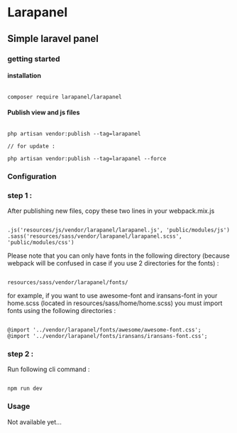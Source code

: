 # Larapanel
## Simple laravel panel

### getting started

#### installation

```

composer require larapanel/larapanel

```

#### Publish view and js files

```

php artisan vendor:publish --tag=larapanel

// for update :

php artisan vendor:publish --tag=larapanel --force

```

### Configuration

### step 1 :
After publishing new files, copy these two lines in your webpack.mix.js

```

.js('resources/js/vendor/larapanel/larapanel.js', 'public/modules/js')
.sass('resources/sass/vendor/larapanel/larapanel.scss', 'public/modules/css')

```

Please note that you can only have fonts in the following directory (because webpack will be confused in case if you use 2 directories for the fonts) :

```

resources/sass/vendor/larapanel/fonts/

```

for example, if you want to use awesome-font and iransans-font in your home.scss (located in resources/sass/home/home.scss) you must import fonts using the following directories :

```

@import '../vendor/larapanel/fonts/awesome/awesome-font.css';
@import '../vendor/larapanel/fonts/iransans/iransans-font.css';

```

### step 2 :
Run following cli command :

```

npm run dev

```

### Usage

Not available yet...
